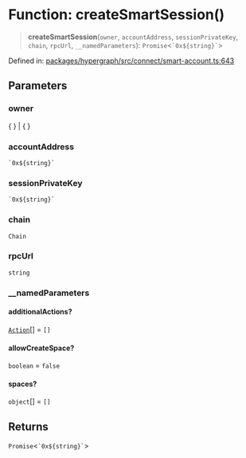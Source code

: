 # Function: createSmartSession()

> **createSmartSession**(`owner`, `accountAddress`, `sessionPrivateKey`, `chain`, `rpcUrl`, `__namedParameters`): `Promise`\<`` `0x${string}` ``\>

Defined in: [packages/hypergraph/src/connect/smart-account.ts:643](https://github.com/hashirpm/hypergraph/blob/ab4ea1cdb9430798142e0d735aac9d31c2cf0ae0/packages/hypergraph/src/connect/smart-account.ts#L643)

## Parameters

### owner

\{ \} | \{ \}

### accountAddress

`` `0x${string}` ``

### sessionPrivateKey

`` `0x${string}` ``

### chain

`Chain`

### rpcUrl

`string`

### \_\_namedParameters

#### additionalActions?

[`Action`](../type-aliases/Action.md)[] = `[]`

#### allowCreateSpace?

`boolean` = `false`

#### spaces?

`object`[] = `[]`

## Returns

`Promise`\<`` `0x${string}` ``\>
